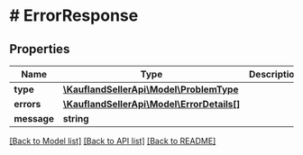 # # ErrorResponse

## Properties

Name | Type | Description | Notes
------------ | ------------- | ------------- | -------------
**type** | [**\KauflandSellerApi\Model\ProblemType**](ProblemType.md) |  | [optional]
**errors** | [**\KauflandSellerApi\Model\ErrorDetails[]**](ErrorDetails.md) |  |
**message** | **string** |  |

[[Back to Model list]](../../README.md#models) [[Back to API list]](../../README.md#endpoints) [[Back to README]](../../README.md)
